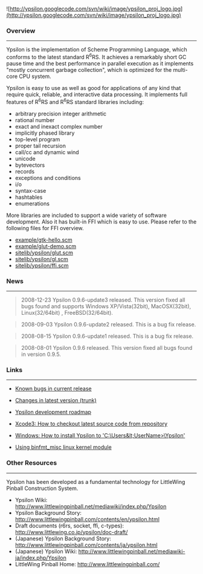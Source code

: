 ![http://ypsilon.googlecode.com/svn/wiki/image/ypsilon_proj_logo.jpg](http://ypsilon.googlecode.com/svn/wiki/image/ypsilon_proj_logo.jpg)

### Overview ###

---

Ypsilon is the implementation of Scheme Programming Language, which conforms to the latest standard R<sup>6</sup>RS. It achieves a remarkably short GC pause time and the best performance in parallel execution as it implements "mostly concurrent garbage collection", which is optimized for the multi-core CPU system.

Ypsilon is easy to use as well as good for applications of any kind that require quick, reliable, and interactive data processing. It implements full features of R<sup>6</sup>RS and R<sup>6</sup>RS standard libraries including:
  * arbitrary precision integer arithmetic
  * rational number
  * exact and inexact complex number
  * implicitly phased library
  * top-level program
  * proper tail recursion
  * call/cc and dynamic wind
  * unicode
  * bytevectors
  * records
  * exceptions and conditions
  * i/o
  * syntax-case
  * hashtables
  * enumerations

More libraries are included to support a wide variety of software development. Also it has built-in FFI which is easy to use. Please refer to the following files for FFI overview.
  * [example/gtk-hello.scm](http://code.google.com/p/ypsilon/source/browse/trunk/example/gtk-hello.scm)
  * [example/glut-demo.scm](http://code.google.com/p/ypsilon/source/browse/trunk/example/glut-demo.scm)
  * [sitelib/ypsilon/glut.scm](http://code.google.com/p/ypsilon/source/browse/trunk/sitelib/ypsilon/glut.scm)
  * [sitelib/ypsilon/gl.scm](http://code.google.com/p/ypsilon/source/browse/trunk/sitelib/ypsilon/gl.scm)
  * [sitelib/ypsilon/ffi.scm](http://code.google.com/p/ypsilon/source/browse/trunk/sitelib/ypsilon/ffi.scm)

### News ###

---

> 2008-12-23 Ypsilon 0.9.6-update3 released.
> This version fixed all bugs found and supports Windows XP/Vista(32bit), MacOSX(32bit), Linux(32/64bit) , FreeBSD(32/64bit).

> 2008-09-03 Ypsilon 0.9.6-update2 released.
> This is a bug fix release.

> 2008-08-15 Ypsilon 0.9.6-update1 released.
> This is a bug fix release.

> 2008-08-01 Ypsilon 0.9.6 released.
> This version fixed all bugs found in version 0.9.5.

### Links ###

---

  * [Known bugs in current release](http://code.google.com/p/ypsilon/wiki/KnownBugs)
  * [Changes in latest version (trunk)](http://code.google.com/p/ypsilon/wiki/Changes)
  * [Ypsilon development roadmap](http://code.google.com/p/ypsilon/wiki/Roadmap)

  * [Xcode3: How to checkout latest source code from repository](http://code.google.com/p/ypsilon/wiki/Xcode3checkout)
  * [Windows: How to install Ypsilon to 'C:\Users\&lt;UserName&gt;\Ypsilon'](http://code.google.com/p/ypsilon/wiki/Win32installUsersHome)
  * [Using binfmt\_misc linux kernel module](http://code.google.com/p/ypsilon/wiki/linux_binfmt)

### Other Resources ###

---


Ypsilon has been developed as a fundamental technology for LittleWing Pinball Construction System.
  * Ypsilon Wiki: http://www.littlewingpinball.net/mediawiki/index.php/Ypsilon
  * Ypsilon Background Story: http://www.littlewingpinball.com/contents/en/ypsilon.html
  * Draft documents (r6rs, socket, ffi, c-types): http://www.littlewing.co.jp/ypsilon/doc-draft/
  * (Japanese) Ypsilon Background Story: http://www.littlewingpinball.com/contents/ja/ypsilon.html
  * (Japanese) Ypsilon Wiki: http://www.littlewingpinball.net/mediawiki-ja/index.php/Ypsilon
  * LittleWing Pinball Home: http://www.littlewingpinball.com/